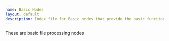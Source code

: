 ```yaml
---
name: Basic Nodes
layout: default
description: Index file for Basic nodes that provide the basic functionality to FileFlows
---
```


These are basic file processing nodes